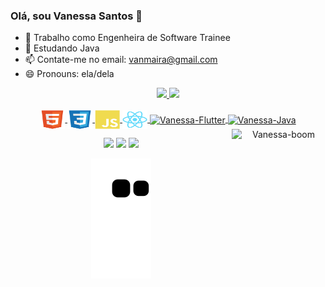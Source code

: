### Olá, sou Vanessa Santos 👋





- 👔 Trabalho como Engenheira de Software Trainee
- 📔 Estudando Java
- 📫 Contate-me no email: vanmaira@gmail.com
- 😄 Pronouns: ela/dela

<div align="center">
  <a href="https://github.com/vanmaira">
  <img height="180em" src="https://github-readme-stats.vercel.app/api?username=vanmaira&show_icons=true&theme=dracula&include_all_commits=true&count_private=true"/>
  <img height="180em" src="https://github-readme-stats.vercel.app/api/top-langs/?username=vanmaira&layout=compact&langs_count=7&theme=dracula"/>
</div>

<div style="display: inline_block", align="center"><br>
  <img align="center" alt="Vanessa-HTML" height="30" width="40" src="https://raw.githubusercontent.com/devicons/devicon/master/icons/html5/html5-original.svg">
  <img align="center" alt="Vanessa-CSS" height="30" width="40" src="https://raw.githubusercontent.com/devicons/devicon/master/icons/css3/css3-original.svg">
  <img align="center" alt="Vanessa-Js" height="30" width="40" src="https://raw.githubusercontent.com/devicons/devicon/master/icons/javascript/javascript-plain.svg">
  <img align="center" alt="Vanessa-React" height="30" width="40" src="https://raw.githubusercontent.com/devicons/devicon/master/icons/react/react-original.svg">  
  <img align="center" alt="Vanessa-Flutter" height="30" width="40" src="https://cdn.jsdelivr.net/gh/devicons/devicon/icons/flutter/flutter-original.svg">
  <img align="center" alt="Vanessa-Java" height="30" width="40" src="https://cdn.jsdelivr.net/gh/devicons/devicon/icons/java/java-original.svg">  
  <img align="right" alt="Vanessa-boom" height="150" width="150" src="https://media.giphy.com/media/du3J3cXyzhj75IOgvA/giphy.gif">
 </div>

  <div><p></div>
  
<div align="center"> 
    <a href="https://instagram.com/vanessinhamsantos" target="_blank"><img src="https://img.shields.io/badge/-Instagram-%23E4405F?style=for-the-badge&logo=instagram&logoColor=white" target="_blank"></a>
 	 <a href="https://facebook.com/vanmaira" target="_blank"><img src="https://img.shields.io/badge/-Facebook-%452531?style=for-the-badge&logo=facebook&logoColor=white" target="_blank"></a>
  <a href="https://www.linkedin.com/in/vanmaira" target="_blank"><img src="https://img.shields.io/badge/-LinkedIn-%230077B5?style=for-the-badge&logo=linkedin&logoColor=white" target="_blank"></a> 
 
  ![Snake animation](https://github.com/vanmaira/vanmaira/blob/output/github-contribution-grid-snake.svg)
 
</div>
